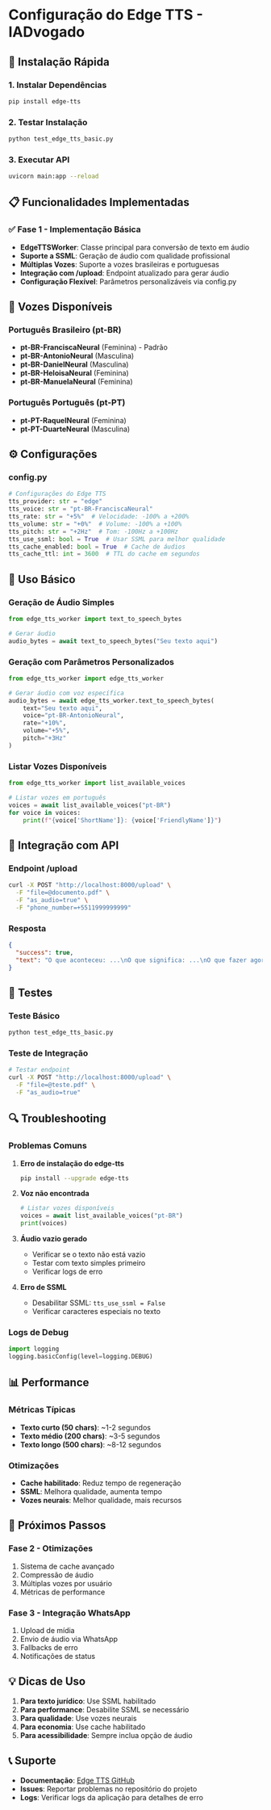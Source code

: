 # Configuração do Edge TTS - IADvogado

## 🚀 Instalação Rápida

### 1. Instalar Dependências

```bash
pip install edge-tts
```

### 2. Testar Instalação

```bash
python test_edge_tts_basic.py
```

### 3. Executar API

```bash
uvicorn main:app --reload
```

## 📋 Funcionalidades Implementadas

### ✅ **Fase 1 - Implementação Básica**

- **EdgeTTSWorker**: Classe principal para conversão de texto em áudio
- **Suporte a SSML**: Geração de áudio com qualidade profissional
- **Múltiplas Vozes**: Suporte a vozes brasileiras e portuguesas
- **Integração com /upload**: Endpoint atualizado para gerar áudio
- **Configuração Flexível**: Parâmetros personalizáveis via config.py

## 🎵 Vozes Disponíveis

### **Português Brasileiro (pt-BR)**
- **pt-BR-FranciscaNeural** (Feminina) - Padrão
- **pt-BR-AntonioNeural** (Masculina)
- **pt-BR-DanielNeural** (Masculina)
- **pt-BR-HeloisaNeural** (Feminina)
- **pt-BR-ManuelaNeural** (Feminina)

### **Português Português (pt-PT)**
- **pt-PT-RaquelNeural** (Feminina)
- **pt-PT-DuarteNeural** (Masculina)

## ⚙️ Configurações

### **config.py**
```python
# Configurações do Edge TTS
tts_provider: str = "edge"
tts_voice: str = "pt-BR-FranciscaNeural"
tts_rate: str = "+5%"  # Velocidade: -100% a +200%
tts_volume: str = "+0%"  # Volume: -100% a +100%
tts_pitch: str = "+2Hz"  # Tom: -100Hz a +100Hz
tts_use_ssml: bool = True  # Usar SSML para melhor qualidade
tts_cache_enabled: bool = True  # Cache de áudios
tts_cache_ttl: int = 3600  # TTL do cache em segundos
```

## 🔧 Uso Básico

### **Geração de Áudio Simples**
```python
from edge_tts_worker import text_to_speech_bytes

# Gerar áudio
audio_bytes = await text_to_speech_bytes("Seu texto aqui")
```

### **Geração com Parâmetros Personalizados**
```python
from edge_tts_worker import edge_tts_worker

# Gerar áudio com voz específica
audio_bytes = await edge_tts_worker.text_to_speech_bytes(
    text="Seu texto aqui",
    voice="pt-BR-AntonioNeural",
    rate="+10%",
    volume="+5%",
    pitch="+3Hz"
)
```

### **Listar Vozes Disponíveis**
```python
from edge_tts_worker import list_available_voices

# Listar vozes em português
voices = await list_available_voices("pt-BR")
for voice in voices:
    print(f"{voice['ShortName']}: {voice['FriendlyName']}")
```

## 📱 Integração com API

### **Endpoint /upload**
```bash
curl -X POST "http://localhost:8000/upload" \
  -F "file=@documento.pdf" \
  -F "as_audio=true" \
  -F "phone_number=+5511999999999"
```

### **Resposta**
```json
{
  "success": true,
  "text": "O que aconteceu: ...\nO que significa: ...\nO que fazer agora: ..."
}
```

## 🧪 Testes

### **Teste Básico**
```bash
python test_edge_tts_basic.py
```

### **Teste de Integração**
```bash
# Testar endpoint
curl -X POST "http://localhost:8000/upload" \
  -F "file=@teste.pdf" \
  -F "as_audio=true"
```

## 🔍 Troubleshooting

### **Problemas Comuns**

1. **Erro de instalação do edge-tts**
   ```bash
   pip install --upgrade edge-tts
   ```

2. **Voz não encontrada**
   ```python
   # Listar vozes disponíveis
   voices = await list_available_voices("pt-BR")
   print(voices)
   ```

3. **Áudio vazio gerado**
   - Verificar se o texto não está vazio
   - Testar com texto simples primeiro
   - Verificar logs de erro

4. **Erro de SSML**
   - Desabilitar SSML: `tts_use_ssml = False`
   - Verificar caracteres especiais no texto

### **Logs de Debug**
```python
import logging
logging.basicConfig(level=logging.DEBUG)
```

## 📊 Performance

### **Métricas Típicas**
- **Texto curto (50 chars)**: ~1-2 segundos
- **Texto médio (200 chars)**: ~3-5 segundos
- **Texto longo (500 chars)**: ~8-12 segundos

### **Otimizações**
- **Cache habilitado**: Reduz tempo de regeneração
- **SSML**: Melhora qualidade, aumenta tempo
- **Vozes neurais**: Melhor qualidade, mais recursos

## 🚀 Próximos Passos

### **Fase 2 - Otimizações**
1. Sistema de cache avançado
2. Compressão de áudio
3. Múltiplas vozes por usuário
4. Métricas de performance

### **Fase 3 - Integração WhatsApp**
1. Upload de mídia
2. Envio de áudio via WhatsApp
3. Fallbacks de erro
4. Notificações de status

## 💡 Dicas de Uso

1. **Para texto jurídico**: Use SSML habilitado
2. **Para performance**: Desabilite SSML se necessário
3. **Para qualidade**: Use vozes neurais
4. **Para economia**: Use cache habilitado
5. **Para acessibilidade**: Sempre inclua opção de áudio

## 📞 Suporte

- **Documentação**: [Edge TTS GitHub](https://github.com/rany2/edge-tts)
- **Issues**: Reportar problemas no repositório do projeto
- **Logs**: Verificar logs da aplicação para detalhes de erro
